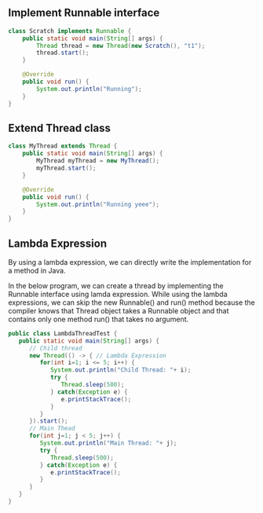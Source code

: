 ## Implement Runnable interface
```java
class Scratch implements Runnable {
    public static void main(String[] args) {
        Thread thread = new Thread(new Scratch(), "t1");
        thread.start();
    }

    @Override
    public void run() {
        System.out.println("Running");
    }
}
```

## Extend Thread class
```java
class MyThread extends Thread {
    public static void main(String[] args) {
        MyThread myThread = new MyThread();
        myThread.start();
    }

    @Override
    public void run() {
        System.out.println("Running yeee");
    }
}
```
## Lambda Expression
By using a lambda expression, we can directly write the implementation for a method in Java.

In the below program, we can create a thread by implementing the Runnable interface using lamda expression. While using the lambda expressions, we can skip the new Runnable() and run() method because the compiler knows that Thread object takes a Runnable object and that contains only one method run() that takes no argument.
```java
public class LambdaThreadTest {
   public static void main(String[] args) {
      // Child thread
      new Thread(() -> { // Lambda Expression
         for(int i=1; i <= 5; i++) {
            System.out.println("Child Thread: "+ i);
            try {
               Thread.sleep(500);
            } catch(Exception e) {
               e.printStackTrace();
            }
         }
      }).start();
      // Main Thead
      for(int j=1; j < 5; j++) {
         System.out.println("Main Thread: "+ j);
         try {
            Thread.sleep(500);
         } catch(Exception e) {
            e.printStackTrace();
         }
      }
   }
}
```